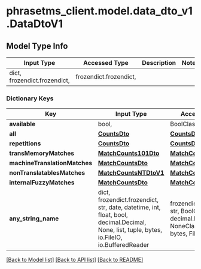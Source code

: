 # phrasetms_client.model.data_dto_v1.DataDtoV1

## Model Type Info

| Input Type                   | Accessed Type          | Description | Notes |
| ---------------------------- | ---------------------- | ----------- | ----- |
| dict, frozendict.frozendict, | frozendict.frozendict, |             |

### Dictionary Keys

| Key                           | Input Type                                                                                                                                  | Accessed Type                                                                           | Description                                                        | Notes      |
| ----------------------------- | ------------------------------------------------------------------------------------------------------------------------------------------- | --------------------------------------------------------------------------------------- | ------------------------------------------------------------------ | ---------- |
| **available**                 | bool,                                                                                                                                       | BoolClass,                                                                              |                                                                    | [optional] |
| **all**                       | [**CountsDto**](CountsDto.md)                                                                                                               | [**CountsDto**](CountsDto.md)                                                           |                                                                    | [optional] |
| **repetitions**               | [**CountsDto**](CountsDto.md)                                                                                                               | [**CountsDto**](CountsDto.md)                                                           |                                                                    | [optional] |
| **transMemoryMatches**        | [**MatchCounts101Dto**](MatchCounts101Dto.md)                                                                                               | [**MatchCounts101Dto**](MatchCounts101Dto.md)                                           |                                                                    | [optional] |
| **machineTranslationMatches** | [**MatchCountsDto**](MatchCountsDto.md)                                                                                                     | [**MatchCountsDto**](MatchCountsDto.md)                                                 |                                                                    | [optional] |
| **nonTranslatablesMatches**   | [**MatchCountsNTDtoV1**](MatchCountsNTDtoV1.md)                                                                                             | [**MatchCountsNTDtoV1**](MatchCountsNTDtoV1.md)                                         |                                                                    | [optional] |
| **internalFuzzyMatches**      | [**MatchCountsDto**](MatchCountsDto.md)                                                                                                     | [**MatchCountsDto**](MatchCountsDto.md)                                                 |                                                                    | [optional] |
| **any_string_name**           | dict, frozendict.frozendict, str, date, datetime, int, float, bool, decimal.Decimal, None, list, tuple, bytes, io.FileIO, io.BufferedReader | frozendict.frozendict, str, BoolClass, decimal.Decimal, NoneClass, tuple, bytes, FileIO | any string name can be used but the value must be the correct type | [optional] |

[[Back to Model list]](../../README.md#documentation-for-models) [[Back to API list]](../../README.md#documentation-for-api-endpoints) [[Back to README]](../../README.md)
